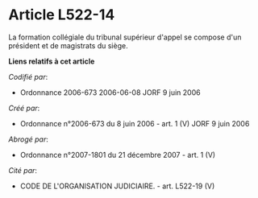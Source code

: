 # Article L522-14

La formation collégiale du tribunal supérieur d'appel se compose d'un président et de magistrats du siège.

**Liens relatifs à cet article**

_Codifié par_:

  - Ordonnance 2006-673 2006-06-08 JORF 9 juin 2006

_Créé par_:

  - Ordonnance n°2006-673 du 8 juin 2006 - art. 1 (V) JORF 9 juin 2006

_Abrogé par_:

  - Ordonnance n°2007-1801 du 21 décembre 2007 - art. 1 (V)

_Cité par_:

  - CODE DE L'ORGANISATION JUDICIAIRE. - art. L522-19 (V)
